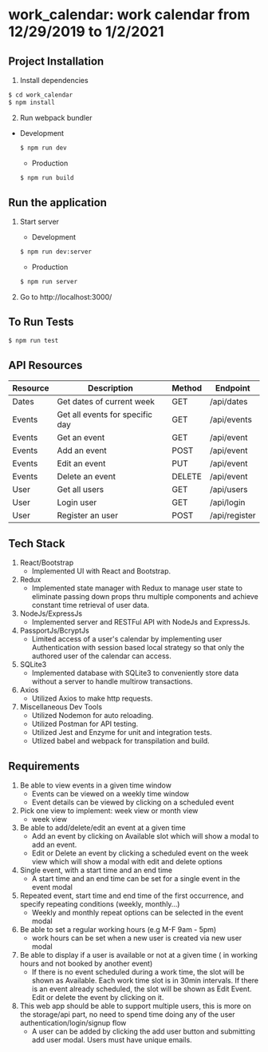 # work_calendar: work calendar from 12/29/2019 to 1/2/2021

## Project Installation

1. Install dependencies

```bash
$ cd work_calendar
$ npm install
```

2. Run webpack bundler

- Development

  ```bash
  $ npm run dev
  ```

  - Production

  ```bash
  $ npm run build
  ```

## Run the application

1. Start server

   - Development

   ```bash
   $ npm run dev:server
   ```

   - Production

   ```bash
   $ npm run server
   ```

2. Go to http://localhost:3000/

## To Run Tests

```bash
$ npm run test
```

## API Resources

| Resource | Description                     | Method | Endpoint      |
| -------- | ------------------------------- | ------ | ------------- |
| Dates    | Get dates of current week       | GET    | /api/dates    |
| Events   | Get all events for specific day | GET    | /api/events   |
| Events   | Get an event                    | GET    | /api/event    |
| Events   | Add an event                    | POST   | /api/event    |
| Events   | Edit an event                   | PUT    | /api/event    |
| Events   | Delete an event                 | DELETE | /api/event    |
| User     | Get all users                   | GET    | /api/users    |
| User     | Login user                      | GET    | /api/login    |
| User     | Register an user                | POST   | /api/register |

## Tech Stack

1. React/Bootstrap
   - Implemented UI with React and Bootstrap.
2. Redux
   - Implemented state manager with Redux to manage user state to eliminate passing down props thru multiple components and achieve constant time retrieval of user data.
3. NodeJs/ExpressJs
   - Implemented server and RESTFul API with NodeJs and ExpressJs.
4. PassportJs/BcryptJs
   - Limited access of a user's calendar by implementing user Authentication with session based local strategy so that only the authored user of the calendar can access.
5. SQLite3
   - Implemented database with SQLite3 to conveniently store data without a server to handle multirow transactions.
6. Axios
   - Utilized Axios to make http requests.
7. Miscellaneous Dev Tools
   - Utilized Nodemon for auto reloading.
   - Utilized Postman for API testing.
   - Utilized Jest and Enzyme for unit and integration tests.
   - Utlized babel and webpack for transpilation and build.

## Requirements

1. Be able to view events in a given time window
   - Events can be viewed on a weekly time window
   - Event details can be viewed by clicking on a scheduled event
2. Pick one view to implement: week view or month view
   - week view
3. Be able to add/delete/edit an event at a given time
   - Add an event by clicking on Available slot which will show a modal to add an event.
   - Edit or Delete an event by clicking a scheduled event on the week view which will show a modal with edit and delete options
4. Single event, with a start time and an end time
   - A start time and an end time can be set for a single event in the event modal
5. Repeated event, start time and end time of the first occurrence, and specify repeating conditions (weekly, monthly…)
   - Weekly and monthly repeat options can be selected in the event modal
6. Be able to set a regular working hours (e.g M-F 9am - 5pm)
   - work hours can be set when a new user is created via new user modal
7. Be able to display if a user is available or not at a given time ( in working hours and not booked by another event)
   - If there is no event scheduled during a work time, the slot will be shown as Available. Each work time slot is in 30min intervals. If there is an event already scheduled, the slot will be shown as Edit Event. Edit or delete the event by clicking on it.
8. This web app should be able to support multiple users, this is more on the storage/api part, no need to spend time doing any of the user authentication/login/signup flow
   - A user can be added by clicking the add user button and submitting add user modal. Users must have unique emails.
